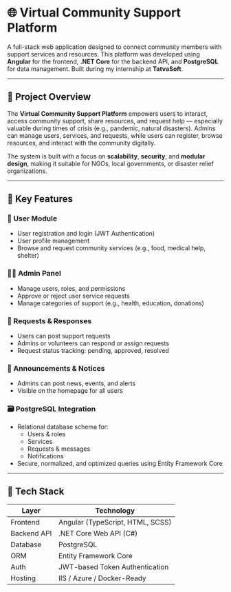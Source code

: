 # 🌐 Virtual Community Support Platform

A full-stack web application designed to connect community members with support services and resources. This platform was developed using **Angular** for the frontend, **.NET Core** for the backend API, and **PostgreSQL** for data management. Built during my internship at **TatvaSoft**.

---

## 📌 Project Overview

The **Virtual Community Support Platform** empowers users to interact, access community support, share resources, and request help — especially valuable during times of crisis (e.g., pandemic, natural disasters). Admins can manage users, services, and requests, while users can register, browse resources, and interact with the community digitally.

The system is built with a focus on **scalability**, **security**, and **modular design**, making it suitable for NGOs, local governments, or disaster relief organizations.

---

## 🚀 Key Features

### 👥 User Module
- User registration and login (JWT Authentication)
- User profile management
- Browse and request community services (e.g., food, medical help, shelter)

### 🧑‍💼 Admin Panel
- Manage users, roles, and permissions
- Approve or reject user service requests
- Manage categories of support (e.g., health, education, donations)

### 📨 Requests & Responses
- Users can post support requests
- Admins or volunteers can respond or assign requests
- Request status tracking: pending, approved, resolved

### 📢 Announcements & Notices
- Admins can post news, events, and alerts
- Visible on the homepage for all users

### 🗃️ PostgreSQL Integration
- Relational database schema for:
  - Users & roles
  - Services
  - Requests & messages
  - Notifications
- Secure, normalized, and optimized queries using Entity Framework Core

---

## 🧰 Tech Stack

| Layer        | Technology                      |
|--------------|----------------------------------|
| Frontend     | Angular (TypeScript, HTML, SCSS) |
| Backend API  | .NET Core Web API (C#)           |
| Database     | PostgreSQL                       |
| ORM          | Entity Framework Core            |
| Auth         | JWT-based Token Authentication   |
| Hosting      | IIS / Azure / Docker-Ready       |

